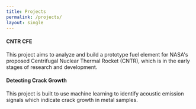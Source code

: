 ```yaml
---
title: Projects
permalink: /projects/
layout: single
---
```


#### **CNTR CFE**
This project aims to analyze and build a prototype fuel element for NASA's proposed Centrifugal Nuclear Thermal Rocket (CNTR), which is in the early stages of research and development.

<!-- Import the component -->
<script type="module" src="https://unpkg.com/@google/model-viewer/dist/model-viewer.min.js"></script>
<style>
model-viewer {
  width: 800px;
  height: 600px;
}
</style>
<model-viewer alt="Neil Armstrong's Spacesuit from the Smithsonian Digitization Programs Office and National Air and Space Museum" src="/CFE.glb" shadow-intensity="1" camera-controls touch-action="pan-y" width=20 height=100></model-viewer>

#### **Detecting Crack Growth**
This project is built to use machine learning to identify acoustic emission signals which indicate crack growth in metal samples.